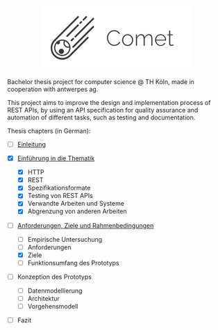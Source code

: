 <p align="center"><img src="/comet.png" alt="Comet"></p>

Bachelor thesis project for computer science @ TH Köln, made in cooperation with antwerpes ag.

This project aims to improve the design and implementation process of REST APIs, by using an API specification for quality assurance and automation of different tasks, such as testing and documentation.

Thesis chapters (in German):  
- [ ] [Einleitung](https://github.com/chiiya/comet-docs/blob/master/introduction/introduction.pdf)  
- [x] [Einführung in die Thematik](https://github.com/chiiya/comet-docs/blob/master/chapter-1/chapter-1.pdf)
  - [x] HTTP
  - [x] REST
  - [x] Spezifikationsformate
  - [x] Testing von REST APIs
  - [x] Verwandte Arbeiten und Systeme
  - [x] Abgrenzung von anderen Arbeiten
- [ ] [Anforderungen, Ziele und Rahmenbedingungen](https://github.com/chiiya/comet-docs/blob/master/chapter-2/chapter-2.pdf)
  - [ ] Empirische Untersuchung
  - [ ] Anforderungen
  - [x] Ziele
  - [ ] Funktionsumfang des Prototyps
- [ ] Konzeption des Prototyps
  - [ ] Datenmodellierung
  - [ ] Architektur
  - [ ] Vorgehensmodell
- [ ] Fazit

